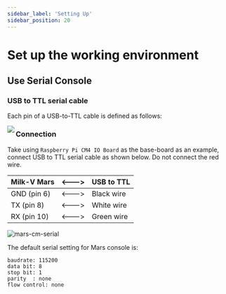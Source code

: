```yaml
---
sidebar_label: 'Setting Up'
sidebar_position: 20
---
```


# Set up the working environment

## Use Serial Console

### USB to TTL serial cable

Each pin of a USB-to-TTL cable is defined as follows:

<Image src='/docs/common/usb2ttl.webp' maxWidth='100%' align='left' />

### Connection

Take using `Raspberry Pi CM4 IO Board` as the base-board as an example, connect USB to TTL serial cable as shown below. Do not connect the red wire.

| Milk-V Mars  | \<---> | USB to TTL |
| ------------ | ------ | ---------- |
| GND (pin 6)  | \<---> | Black wire |
| TX  (pin 8)  | \<---> | White wire |
| RX  (pin 10) | \<---> | Green wire |

![mars-cm-serial](/docs/mars/cm/mars-cm-docs_boot_01.jpg)

The default serial setting for Mars console is:

```
baudrate: 115200
data bit: 8
stop bit: 1
parity  : none
flow control: none
```
